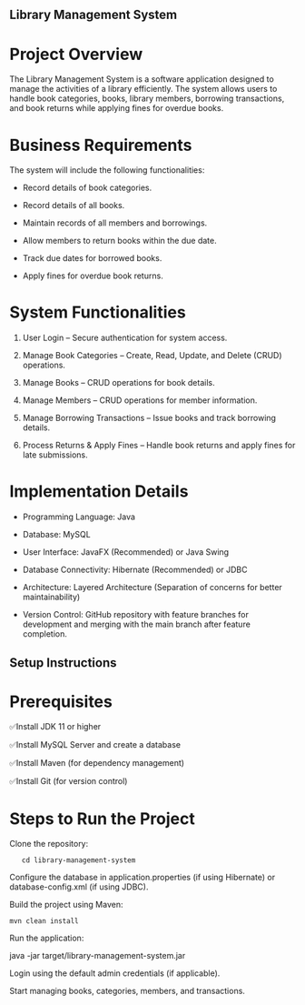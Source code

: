 ## Library Management System

# Project Overview

The Library Management System is a software application designed to manage the activities of a library efficiently. The system allows users to handle book categories, books, library members, borrowing transactions, and book returns while applying fines for overdue books.

# Business Requirements

The system will include the following functionalities:

- Record details of book categories.

- Record details of all books.

- Maintain records of all members and borrowings.

- Allow members to return books within the due date.

- Track due dates for borrowed books.

- Apply fines for overdue book returns.

# System Functionalities

1. User Login – Secure authentication for system access.

2. Manage Book Categories – Create, Read, Update, and Delete (CRUD) operations.

3. Manage Books – CRUD operations for book details.

4. Manage Members – CRUD operations for member information.

5. Manage Borrowing Transactions – Issue books and track borrowing details.

6. Process Returns & Apply Fines – Handle book returns and apply fines for late submissions.

# Implementation Details

- Programming Language: Java

- Database: MySQL

- User Interface: JavaFX (Recommended) or Java Swing

- Database Connectivity: Hibernate (Recommended) or JDBC

- Architecture: Layered Architecture (Separation of concerns for better maintainability)

- Version Control: GitHub repository with feature branches for development and merging with the main branch after feature completion.

## Setup Instructions

# Prerequisites

✅Install JDK 11 or higher

✅Install MySQL Server and create a database

✅Install Maven (for dependency management)

✅Install Git (for version control)

# Steps to Run the Project

Clone the repository:

```git clone https://github.com/your-username/library-management-system.git
   cd library-management-system
```

Configure the database in application.properties (if using Hibernate) or database-config.xml (if using JDBC).

Build the project using Maven:

```
mvn clean install
```

Run the application:

java -jar target/library-management-system.jar

Login using the default admin credentials (if applicable).

Start managing books, categories, members, and transactions.
